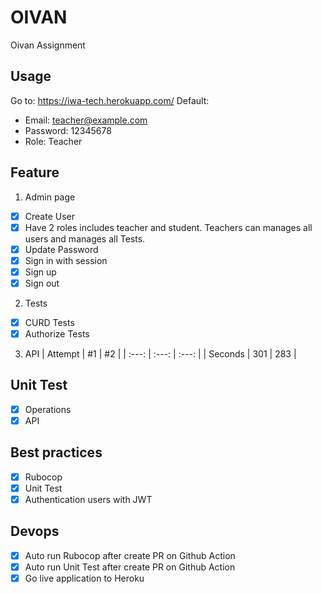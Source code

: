 # OIVAN
Oivan Assignment
## Usage

Go to: https://iwa-tech.herokuapp.com/
Default:
  - Email: teacher@example.com
  - Password: 12345678
  - Role: Teacher

## Feature
1. Admin page
  - [X] Create User
  - [X] Have 2 roles includes teacher and student. Teachers can manages all users and manages all Tests.
  - [X] Update Password
  - [X] Sign in with session
  - [X] Sign up
  - [X] Sign out

2. Tests
  - [X] CURD Tests
  - [X] Authorize Tests
3. API
| Attempt | #1 | #2 |
| :---: | :---: | :---: |
| Seconds | 301 | 283 |

## Unit Test
  - [X] Operations
  - [X] API

## Best practices
  - [X] Rubocop
  - [X] Unit Test
  - [X] Authentication users with JWT
## Devops
  - [X] Auto run Rubocop after create PR on Github Action
  - [X] Auto run Unit Test after create PR on Github Action
  - [X] Go live application to Heroku

